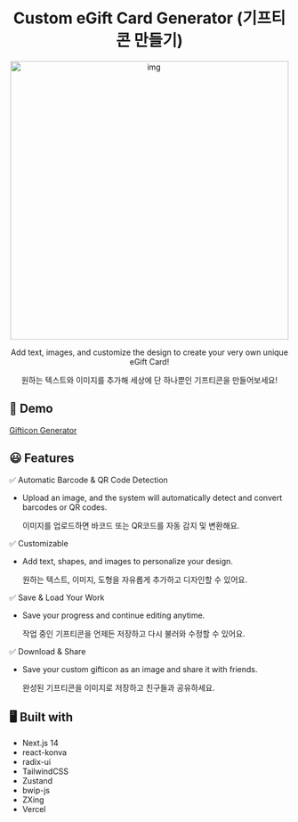 <h1 align="center" >Custom eGift Card Generator (기프티콘 만들기)</h1>


<p align="center">
  <img src="https://github.com/user-attachments/assets/d9cfba31-976d-4921-8d47-1e8e60f07077" width="500" height="500" alt="img" style="display: block; margin: 0 auto;"/>
</p>

<p align="center">Add text, images, and customize the design to create your very own unique eGift Card!</p>
<p align="center">원하는 텍스트와 이미지를 추가해 세상에 단 하나뿐인 기프티콘을 만들어보세요!</p>

## 🔗 Demo

  [Gifticon Generator](https://gifticon-generator.vercel.app/)



## 😃 Features
✅ Automatic Barcode & QR Code Detection

- Upload an image, and the system will automatically detect and convert barcodes or QR codes.

  이미지를 업로드하면 바코드 또는 QR코드를 자동 감지 및 변환해요.
  
✅ Customizable

- Add text, shapes, and images to personalize your design.

  원하는 텍스트, 이미지, 도형을 자유롭게 추가하고 디자인할 수 있어요.

✅ Save & Load Your Work

- Save your progress and continue editing anytime.

  작업 중인 기프티콘을 언제든 저장하고 다시 불러와 수정할 수 있어요.
  
✅ Download & Share

- Save your custom gifticon as an image and share it with friends.

  완성된 기프티콘을 이미지로 저장하고 친구들과 공유하세요.



## 🖥️ Built with
- Next.js 14
- react-konva
- radix-ui
- TailwindCSS
- Zustand
- bwip-js
- ZXing
- Vercel



